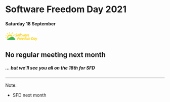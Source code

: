 # Software Freedom Day 2021
#### Saturday 18 September
<img src=slides/img/SFD-logo.png width="20%">

## No regular meeting next month

##### ... but we'll see you all on the 18th for SFD

<hr />


Note:
* SFD next month
